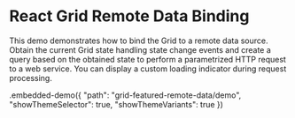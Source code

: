 # React Grid Remote Data Binding

This demo demonstrates how to bind the Grid to a remote data source. Obtain the current Grid state handling state change events and create a query based on the obtained state to perform a parametrized HTTP request to a web service. You can display a custom loading indicator during request processing.

.embedded-demo({ "path": "grid-featured-remote-data/demo", "showThemeSelector": true, "showThemeVariants": true })
